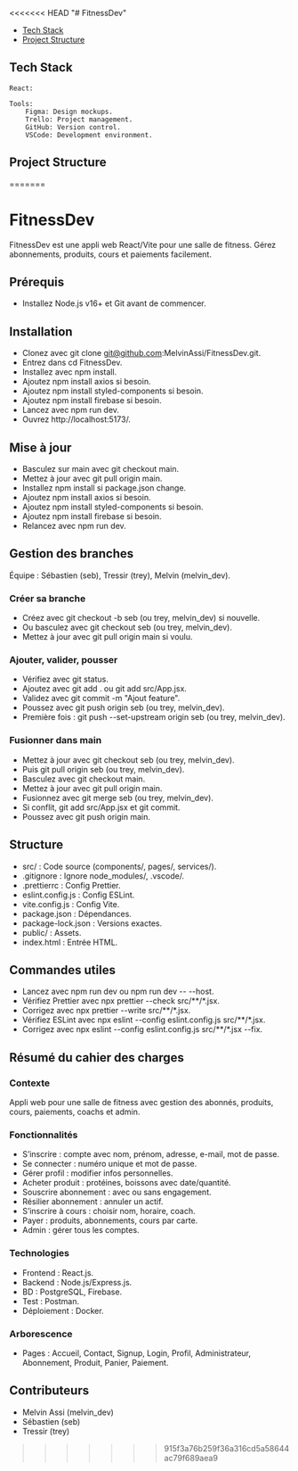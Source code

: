 <<<<<<< HEAD
"# FitnessDev" 

- [Tech Stack](#tech-stack)
- [Project Structure](#project-structure)


## Tech Stack
    React: 
    
    Tools:
        Figma: Design mockups.
        Trello: Project management.
        GitHub: Version control.
        VSCode: Development environment.

## Project Structure
=======
# FitnessDev

FitnessDev est une appli web React/Vite pour une salle de fitness.
Gérez abonnements, produits, cours et paiements facilement.

## Prérequis

- Installez Node.js v16+ et Git avant de commencer.

## Installation

- Clonez avec git clone git@github.com:MelvinAssi/FitnessDev.git.
- Entrez dans cd FitnessDev.
- Installez avec npm install.
- Ajoutez npm install axios si besoin.
- Ajoutez npm install styled-components si besoin.
- Ajoutez npm install firebase si besoin.
- Lancez avec npm run dev.
- Ouvrez http://localhost:5173/.

## Mise à jour

- Basculez sur main avec git checkout main.
- Mettez à jour avec git pull origin main.
- Installez npm install si package.json change.
- Ajoutez npm install axios si besoin.
- Ajoutez npm install styled-components si besoin.
- Ajoutez npm install firebase si besoin.
- Relancez avec npm run dev.

## Gestion des branches

Équipe : Sébastien (seb), Tressir (trey), Melvin (melvin_dev).

### Créer sa branche

- Créez avec git checkout -b seb (ou trey, melvin_dev) si nouvelle.
- Ou basculez avec git checkout seb (ou trey, melvin_dev).
- Mettez à jour avec git pull origin main si voulu.

### Ajouter, valider, pousser

- Vérifiez avec git status.
- Ajoutez avec git add . ou git add src/App.jsx.
- Validez avec git commit -m "Ajout feature".
- Poussez avec git push origin seb (ou trey, melvin_dev).
- Première fois : git push --set-upstream origin seb (ou trey, melvin_dev).

### Fusionner dans main

- Mettez à jour avec git checkout seb (ou trey, melvin_dev).
- Puis git pull origin seb (ou trey, melvin_dev).
- Basculez avec git checkout main.
- Mettez à jour avec git pull origin main.
- Fusionnez avec git merge seb (ou trey, melvin_dev).
- Si conflit, git add src/App.jsx et git commit.
- Poussez avec git push origin main.

## Structure

- src/ : Code source (components/, pages/, services/).
- .gitignore : Ignore node_modules/, .vscode/.
- .prettierrc : Config Prettier.
- eslint.config.js : Config ESLint.
- vite.config.js : Config Vite.
- package.json : Dépendances.
- package-lock.json : Versions exactes.
- public/ : Assets.
- index.html : Entrée HTML.

## Commandes utiles

- Lancez avec npm run dev ou npm run dev -- --host.
- Vérifiez Prettier avec npx prettier --check src/**/*.jsx.
- Corrigez avec npx prettier --write src/**/*.jsx.
- Vérifiez ESLint avec npx eslint --config eslint.config.js src/**/*.jsx.
- Corrigez avec npx eslint --config eslint.config.js src/**/*.jsx --fix.

## Résumé du cahier des charges

### Contexte
Appli web pour une salle de fitness avec gestion des abonnés,
produits, cours, paiements, coachs et admin.

### Fonctionnalités
- S’inscrire : compte avec nom, prénom, adresse, e-mail, mot de passe.
- Se connecter : numéro unique et mot de passe.
- Gérer profil : modifier infos personnelles.
- Acheter produit : protéines, boissons avec date/quantité.
- Souscrire abonnement : avec ou sans engagement.
- Résilier abonnement : annuler un actif.
- S’inscrire à cours : choisir nom, horaire, coach.
- Payer : produits, abonnements, cours par carte.
- Admin : gérer tous les comptes.

### Technologies
- Frontend : React.js.
- Backend : Node.js/Express.js.
- BD : PostgreSQL, Firebase.
- Test : Postman.
- Déploiement : Docker.

### Arborescence
- Pages : Accueil, Contact, Signup, Login, Profil,
  Administrateur, Abonnement, Produit, Panier, Paiement.

## Contributeurs

- Melvin Assi (melvin_dev)
- Sébastien (seb)
- Tressir (trey)
>>>>>>> 915f3a76b259f36a316cd5a58644ac79f689aea9

